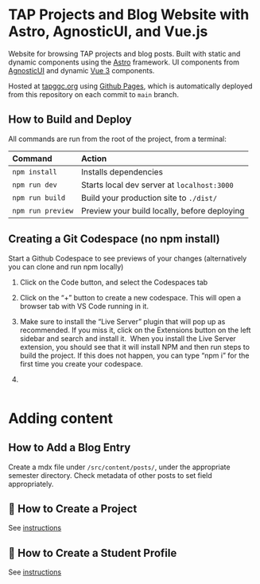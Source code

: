 
# TAP Projects and Blog Website with Astro, AgnosticUI, and Vue.js

Website for browsing TAP projects and blog posts. Built with static and dynamic components using the [Astro](https://astro.build/) framework. UI components from [AgnosticUI](https://agnosticui.com/) and dynamic [Vue 3](https://vuejs.org/) components.

Hosted at [tapggc.org](https://tapggc.org) using [Github Pages](https://pages.github.com), which is automatically deployed from this repository on each commit to `main` branch.


## How to Build and Deploy

All commands are run from the root of the project, from a terminal:

| Command           | Action                                       |
|:----------------  |:-------------------------------------------- |
| `npm install`     | Installs dependencies                        |
| `npm run dev`     | Starts local dev server at `localhost:3000`  |
| `npm run build`   | Build your production site to `./dist/`      |
| `npm run preview` | Preview your build locally, before deploying |


## Creating a Git Codespace (no npm install)
Start a Github Codespace to see previews of your changes (alternatively you can clone and run npm locally)

1. Click on the Code button, and select the Codespaces tab
![]()

2. Click on the “+” button to create a new codespace. This will open a browser tab with VS Code running in it. 
![]()

3. Make sure to install the “Live Server” plugin that will pop up as recommended. If you miss it, click on the Extensions button on the left sidebar and search and install it.
![]()
When you install the Live Server extension, you should see that it will install NPM and then run steps to build the project. If this does not happen, you can type “npm i” for the first time you create your codespace. 

4. 
![]()

# Adding content

## How to Add a Blog Entry

Create a mdx file under `/src/content/posts/`, under the appropriate semester directory. Check metadata of other posts to set field appropriately. 

## 👀 How to Create a Project

See [instructions](docs/projects/README.md)

## 👀 How to Create a Student Profile

See [instructions](docs/student-profiles/README.md)